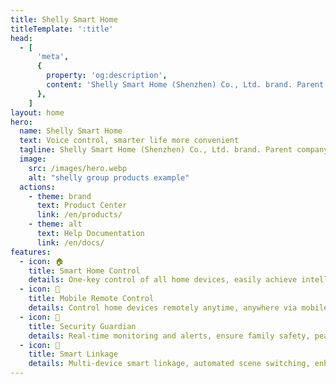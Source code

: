 ```yaml
---
title: Shelly Smart Home
titleTemplate: ':title'
head:
  - [
      'meta',
      {
        property: 'og:description',
        content: 'Shelly Smart Home (Shenzhen) Co., Ltd. brand. Parent company is the German listed company Shelly Group',
      },
    ]
layout: home
hero:
  name: Shelly Smart Home
  text: Voice control, smarter life more convenient
  tagline: Shelly Smart Home (Shenzhen) Co., Ltd. brand. Parent company is the German listed company Shelly Group.
  image:
    src: /images/hero.webp
    alt: "shelly group products example"
  actions:
    - theme: brand
      text: Product Center
      link: /en/products/
    - theme: alt
      text: Help Documentation
      link: /en/docs/
features:
  - icon: 🏠
    title: Smart Home Control
    details: One-key control of all home devices, easily achieve intelligent management of lights, air conditioning, security, etc.
  - icon: 📱
    title: Mobile Remote Control
    details: Control home devices remotely anytime, anywhere via mobile App, enjoy convenient life.
  - icon: 🔐
    title: Security Guardian
    details: Real-time monitoring and alerts, ensure family safety, peace of mind.
  - icon: 🤖
    title: Smart Linkage
    details: Multi-device smart linkage, automated scene switching, enhance home experience.
---
```


<script setup>
// Heavily inspired by React
// https://github.com/reactjs/react.dev/pull/6817
import { onMounted } from 'vue'
onMounted(() => {

})
</script>
